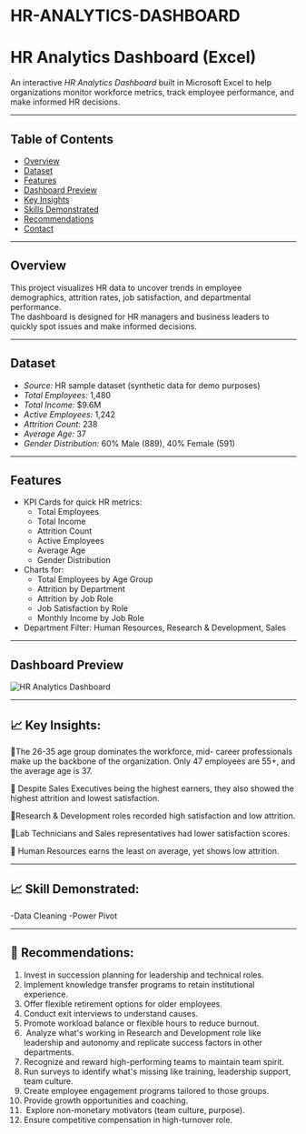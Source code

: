 # HR-ANALYTICS-DASHBOARD
#
# HR Analytics Dashboard (Excel)

An interactive *HR Analytics Dashboard* built in Microsoft Excel to help organizations monitor workforce metrics, track employee performance, and make informed HR decisions.

---

## Table of Contents
- [Overview](#overview)
- [Dataset](#dataset)
- [Features](#features)
- [Dashboard Preview](#dashboard-preview)
- [Key Insights](#key-insights)
- [Skills Demonstrated](#skills-demonstrated)
- [Recommendations](#recommendations)
- [Contact](#contact)

---

##  Overview
This project visualizes HR data to uncover trends in employee demographics, attrition rates, job satisfaction, and departmental performance.  
The dashboard is designed for HR managers and business leaders to quickly spot issues and make informed decisions.

---

## Dataset
- *Source:* HR sample dataset (synthetic data for demo purposes)
- *Total Employees:* 1,480
- *Total Income:* $9.6M
- *Active Employees:* 1,242
- *Attrition Count:* 238
- *Average Age:* 37
- *Gender Distribution:* 60% Male (889), 40% Female (591)

---

##  Features
- KPI Cards for quick HR metrics:
  - Total Employees
  - Total Income
  - Attrition Count
  - Active Employees
  - Average Age
  - Gender Distribution
- Charts for:
  - Total Employees by Age Group
  - Attrition by Department
  - Attrition by Job Role
  - Job Satisfaction by Role
  - Monthly Income by Job Role
- Department Filter: Human Resources, Research & Development, Sales

---

##  Dashboard Preview
![HR Analytics Dashboard](<img width="926" height="434" alt="z" src="https://github.com/user-attachments/assets/b4f8c3f9-3917-4b09-b633-3517be588d2f" />)  

---

## 📈 Key Insights:
🔹The 26-35 age group dominates the workforce, mid-
career professionals make up the backbone of the organization. Only 47 employees are 55+, and the average age is 37.

🔹 Despite Sales Executives being the highest earners, they also showed the highest attrition and lowest satisfaction.

🔹Research & Development roles recorded high
satisfaction and low attrition.

🔹Lab Technicians and Sales representatives had lower
satisfaction scores.

🔹 Human Resources earns the least on average, yet shows
low attrition.

---

## 📈 Skill Demonstrated:
-Data Cleaning
-Power Pivot

---

## 🔗 Recommendations:
1. Invest in succession planning for leadership and technical roles.
2. Implement knowledge transfer programs to retain institutional experience.
3. Offer flexible retirement options for older employees.
4. Conduct exit interviews to understand causes.
5. Promote workload balance or flexible hours to reduce burnout.
6. ⁠ Analyze what's working in Research and Development role like leadership and autonomy and replicate success factors in other departments.
7. Recognize and reward high-performing teams to maintain team spirit.
8.  ⁠Run surveys to identify what's missing like training, leadership support, team culture.
9. Create employee engagement programs tailored to those groups.
10. Provide growth opportunities and coaching.
11. ⁠ Explore non-monetary motivators (team culture, purpose).
12. Ensure competitive compensation in high-turnover role.
